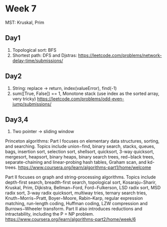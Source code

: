 # Week 7

MST:
Kruskal, Prim

## Day1
1. Topological sort: BFS
2. Shortest path: DFS and Djstras: https://leetcode.com/problems/network-delay-time/submissions/

## Day2
1. String: replace -> return, index(valueError), find(-1)
2. sum([True, False]) == 1, Monotone stack (use index as the sorted array, very tricky) https://leetcode.com/problems/odd-even-jump/submissions/

## Day3,4
1. Two pointer -> sliding window



Princeton algorithms:
Part I focuses on elementary data structures, sorting, and searching. Topics include union−find, binary search, stacks, queues, bags, insertion sort, selection sort, shellsort, quicksort, 3-way quicksort, mergesort, heapsort, binary heaps, binary search trees, red−black trees, separate-chaining and linear-probing hash tables, Graham scan, and kd-trees.
https://www.coursera.org/learn/algorithms-part1/home/welcome


Part II focuses on graph and string-processing algorithms. Topics include depth-first search, breadth-first search, topological sort, Kosaraju−Sharir, Kruskal, Prim, Dijkistra, Bellman−Ford, Ford−Fulkerson, LSD radix sort, MSD radix sort, 3-way radix quicksort, multiway tries, ternary search tries, Knuth−Morris−Pratt, Boyer−Moore, Rabin–Karp, regular expression matching, run-length coding, Huffman coding, LZW compression and Burrows−Wheeler transform. Part II also introduces reductions and intractability, including the P = NP problem.
https://www.coursera.org/learn/algorithms-part2/home/week/6


